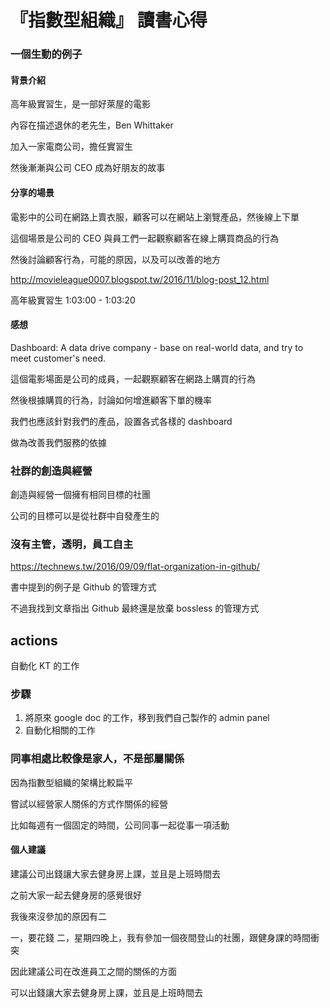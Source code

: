 # 『指數型組織』 讀書心得

### 一個生動的例子

#### 背景介紹

高年級實習生，是一部好萊屋的電影

內容在描述退休的老先生，Ben Whittaker

加入一家電商公司，擔任實習生

然後漸漸與公司 CEO 成為好朋友的故事

#### 分享的場景

電影中的公司在網路上賣衣服，顧客可以在網站上瀏覽產品，然後線上下單

這個場景是公司的 CEO 與員工們一起觀察顧客在線上購買商品的行為

然後討論顧客行為，可能的原因，以及可以改善的地方

http://movieleague0007.blogspot.tw/2016/11/blog-post_12.html

高年級實習生 1:03:00 - 1:03:20


#### 感想

Dashboard: A data drive company - base on real-world data, and try to meet customer's need.

這個電影場面是公司的成員，一起觀察顧客在網路上購買的行為

然後根據購買的行為，討論如何增進顧客下單的機率

我們也應該針對我們的產品，設置各式各樣的 dashboard

做為改善我們服務的依據



### 社群的創造與經營

創造與經營一個擁有相同目標的社團

公司的目標可以是從社群中自發產生的



### 沒有主管，透明，員工自主

https://technews.tw/2016/09/09/flat-organization-in-github/

書中提到的例子是 Github 的管理方式

不過我找到文章指出 Github 最終還是放棄 bossless 的管理方式



## actions

自動化 KT 的工作

### 步驟

1. 將原來 google doc 的工作，移到我們自己製作的 admin panel
2. 自動化相關的工作



### 同事相處比較像是家人，不是部屬關係

因為指數型組織的架構比較扁平

嘗試以經營家人關係的方式作關係的經營

比如每週有一個固定的時間，公司同事一起從事一項活動

#### 個人建議 

建議公司出錢讓大家去健身房上課，並且是上班時間去

之前大家一起去健身房的感覺很好

我後來沒參加的原因有二

一，要花錢
二，星期四晚上，我有參加一個夜間登山的社團，跟健身課的時間衝突

因此建議公司在改進員工之間的關係的方面

可以出錢讓大家去健身房上課，並且是上班時間去















